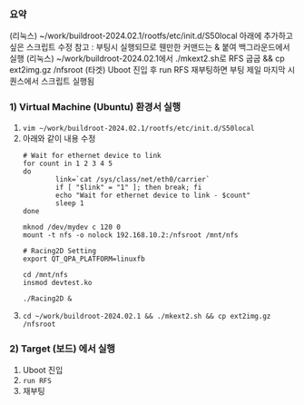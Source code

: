 ### 요약
 (리눅스) ~/work/buildroot-2024.02.1/rootfs/etc/init.d/S50local 아래에 추가하고 싶은 스크립트 수정
참고 : 부팅시 실행되므로 웬만한 커맨드는 & 붙여 백그라운드에서 실행
(리눅스) ~/work/buildroot-2024.02.1에서 ./mkext2.sh로 RFS 굽굽 && cp ext2img.gz /nfsroot
 (타겟) Uboot 진입 후 run RFS
재부팅하면 부팅 제일 마지막 시퀀스에서 스크립트 실행됨

### 1) Virtual Machine (Ubuntu) 환경서 실행
1. `vim ~/work/buildroot-2024.02.1/rootfs/etc/init.d/S50local`
2. 아래와 같이 내용 수정
    ```
    # Wait for ethernet device to link
    for count in 1 2 3 4 5
    do
            link=`cat /sys/class/net/eth0/carrier`
            if [ "$link" = "1" ]; then break; fi
            echo "Wait for ethernet device to link - $count"
            sleep 1
    done

    mknod /dev/mydev c 120 0
    mount -t nfs -o nolock 192.168.10.2:/nfsroot /mnt/nfs

    # Racing2D Setting
    export QT_QPA_PLATFORM=linuxfb

    cd /mnt/nfs
    insmod devtest.ko

    ./Racing2D &
    ````
3. `cd ~/work/buildroot-2024.02.1 && ./mkext2.sh && cp ext2img.gz /nfsroot`

### 2) Target (보드) 에서 실행
1. Uboot 진입
2. `run RFS`
3. 재부팅
